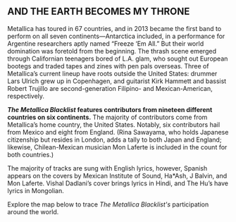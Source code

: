 ## AND THE EARTH BECOMES MY THRONE

Metallica has toured in 67 countries, and in 2013 became the first band to perform on all seven continents—Antarctica included, in a performance for Argentine researchers aptly named “Freeze ‘Em All.” But their world domination was foretold from the beginning. The thrash scene emerged through Californian teenagers bored of L.A. glam, who sought out European bootegs and traded tapes and zines with pen pals overseas. Three of Metallica’s current lineup have roots outside the United States: drummer Lars Ulrich grew up in Copenhagen, and guitarist Kirk Hammett and bassist Robert Trujillo are second-generation Filipino- and Mexican-American, respectively.

***The Metallica Blacklist* features contributors from nineteen different countries on six continents.** The majority of contributors come from Metallica’s home country, the United States. Notably, six contributors hail from Mexico and eight from England. (Rina Sawayama, who holds Japanese citizenship but resides in London, adds a tally to both Japan and England; likewise, Chilean-Mexican musician Mon Laferte is included in the count for both countries.)

The majority of tracks are sung with English lyrics, however, Spanish appears on the covers by Mexican Institute of Sound, Ha\*Ash, J Balvin, and Mon Laferte. Vishal Dadlani’s cover brings lyrics in Hindi, and The Hu’s have lyrics in Mongolian.   

Explore the map below to trace *The Metallica Blacklist's* participation around the world.   